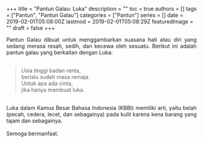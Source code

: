 +++
title = "Pantun Galau: Luka"
description = ""
toc = true
authors = []
tags = ["Pantun", "Pantun Galau"]
categories = ["Pantun"]
series = []
date = 2019-02-01T05:08:00Z
lastmod = 2019-02-01T05:08:29Z
featuredImage = ""
draft = false
+++

<div style="text-align: justify;">Pantun Galau dibuat untuk menggambarkan suasana hati atau diri yang sedang merasa resah, sedih, dan kecewa oleh sesuatu. Berikut ini adalah pantun galau yang berkaitan dengan Luka:<br /><br />
<blockquote class="tr_bq">Usia tinggi badan renta,<br />berlalu sudah masa remaja.<br />Untuk apa ada cinta,<br />jika hanya membuat luka.</blockquote><br />
Luka dalam Kamus Besar Bahasa Indonesia (KBBI) memiliki arti, yaitu belah (pecah, cedera, lecet, dan sebagainya) pada kulit karena kena barang yang tajam dan sebagainya.<br /><br />
Semoga bermanfaat.</div>
